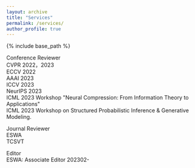```yaml
---
layout: archive
title: "Services"
permalink: /services/
author_profile: true
---
```


{% include base_path %}

Conference Reviewer  
CVPR 2022，2023  
ECCV 2022  
AAAI 2023  
ICCV 2023  
NeurIPS 2023  
ICML 2023 Workshop "Neural Compression: From Information Theory to Applications"  
ICML 2023 Workshop on Structured Probabilistic Inference & Generative Modeling. 

Journal Reviewer  
ESWA  
TCSVT  

Editor  
ESWA: Associate Editor 202302-

